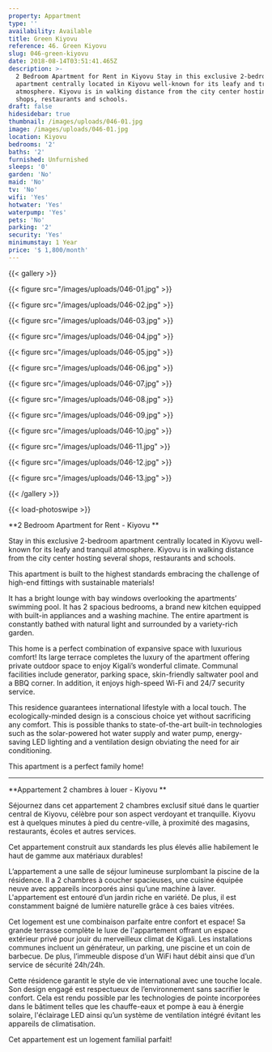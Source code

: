 ```yaml
---
property: Appartment
type: ''
availability: Available
title: Green Kiyovu
reference: 46. Green Kiyovu
slug: 046-green-kiyovu
date: 2018-08-14T03:51:41.465Z
description: >-
  2 Bedroom Apartment for Rent in Kiyovu Stay in this exclusive 2-bedroom
  apartment centrally located in Kiyovu well-known for its leafy and tranquil
  atmosphere. Kiyovu is in walking distance from the city center hosting several
  shops, restaurants and schools.
draft: false
hidesidebar: true
thumbnail: /images/uploads/046-01.jpg
image: /images/uploads/046-01.jpg
location: Kiyovu
bedrooms: '2'
baths: '2'
furnished: Unfurnished
sleeps: '0'
garden: 'No'
maid: 'No'
tv: 'No'
wifi: 'Yes'
hotwater: 'Yes'
waterpump: 'Yes'
pets: 'No'
parking: '2'
security: 'Yes'
minimumstay: 1 Year
price: '$ 1,800/month'
---
```

{{< gallery >}}

{{< figure src="/images/uploads/046-01.jpg" >}}

{{< figure src="/images/uploads/046-02.jpg" >}}

{{< figure src="/images/uploads/046-03.jpg" >}}

{{< figure src="/images/uploads/046-04.jpg" >}}

{{< figure src="/images/uploads/046-05.jpg" >}}

{{< figure src="/images/uploads/046-06.jpg" >}}

{{< figure src="/images/uploads/046-07.jpg" >}}

{{< figure src="/images/uploads/046-08.jpg" >}}

{{< figure src="/images/uploads/046-09.jpg" >}}

{{< figure src="/images/uploads/046-10.jpg" >}}

{{< figure src="/images/uploads/046-11.jpg" >}}

{{< figure src="/images/uploads/046-12.jpg" >}}

{{< figure src="/images/uploads/046-13.jpg" >}}

{{< /gallery >}}

{{< load-photoswipe >}}

**2 Bedroom Apartment for Rent - Kiyovu
**

Stay in this exclusive 2-bedroom apartment centrally located in Kiyovu well-known for its leafy and tranquil atmosphere. Kiyovu is in walking distance from the city center hosting several shops, restaurants and schools.

This apartment is built to the highest standards embracing the challenge of high-end fittings with sustainable materials!

It has a bright lounge with bay windows overlooking the apartments’ swimming pool. It has 2 spacious bedrooms, a brand new kitchen equipped with built-in appliances and a washing machine. The entire apartment is constantly bathed with natural light and surrounded by a variety-rich garden.

This home is a perfect combination of expansive space with luxurious comfort! Its large terrace completes the luxury of the apartment offering private outdoor space to enjoy Kigali’s wonderful climate. Communal facilities include generator, parking space, skin-friendly saltwater pool and a BBQ corner. In addition, it enjoys high-speed Wi-Fi and 24/7 security service.

This residence guarantees international lifestyle with a local touch. The ecologically-minded design is a conscious choice yet without sacrificing any comfort. This is possible thanks to state-of-the-art built-in technologies such as the solar-powered hot water supply and water pump, energy-saving LED lighting and a ventilation design obviating the need for air conditioning.

This apartment is a perfect family home!

---

**Appartement 2 chambres à louer - Kiyovu
**

Séjournez dans cet appartement 2 chambres exclusif situé dans le quartier central de Kiyovu, célèbre pour son aspect verdoyant et tranquille. Kiyovu est à quelques minutes à pied du centre-ville, à proximité des magasins, restaurants, écoles et autres services.

Cet appartement construit aux standards les plus élevés allie habilement le haut de gamme aux matériaux durables!

L’appartement a une salle de séjour lumineuse surplombant la piscine de la résidence. Il a 2 chambres à coucher spacieuses, une cuisine équipée neuve avec appareils incorporés ainsi qu’une machine à laver. L'appartement est entouré d’un jardin riche en variété. De plus, il est constamment baigné de lumière naturelle grâce à ces baies vitrées.

Cet logement est une combinaison parfaite entre confort et espace! Sa grande terrasse complète le luxe de l'appartement offrant un espace extérieur privé pour jouir du merveilleux climat de Kigali. Les installations communes incluent un générateur, un parking, une piscine et un coin de barbecue. De plus, l’immeuble dispose d’un WiFi haut débit ainsi que d’un service de sécurité 24h/24h.

Cette résidence garantit le style de vie international avec une touche locale. Son design engagé est respectueux de l’environnement sans sacrifier le confort. Cela est rendu possible par les technologies de pointe incorporées dans le bâtiment telles que les chauffe-eaux et pompe à eau à énergie solaire, l'éclairage LED ainsi qu’un système de ventilation intégré évitant les appareils de climatisation.

Cet appartement est un logement familial parfait!
